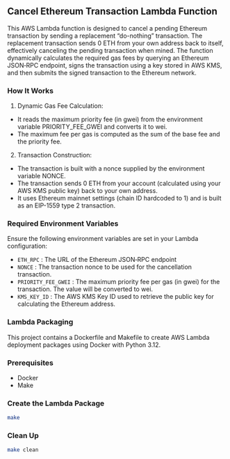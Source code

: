 ## Cancel Ethereum Transaction Lambda Function

This AWS Lambda function is designed to cancel a pending Ethereum transaction by sending a replacement “do-nothing” transaction. The replacement transaction sends 0 ETH from your own address back to itself, effectively canceling the pending transaction when mined. The function dynamically calculates the required gas fees by querying an Ethereum JSON‑RPC endpoint, signs the transaction using a key stored in AWS KMS, and then submits the signed transaction to the Ethereum network.

### How It Works
1. Dynamic Gas Fee Calculation:
- It reads the maximum priority fee (in gwei) from the environment variable PRIORITY_FEE_GWEI and converts it to wei.
- The maximum fee per gas is computed as the sum of the base fee and the priority fee.

2.	Transaction Construction:
- The transaction is built with a nonce supplied by the environment variable NONCE.
- The transaction sends 0 ETH from your account (calculated using your AWS KMS public key) back to your own address.
- It uses Ethereum mainnet settings (chain ID hardcoded to 1) and is built as an EIP-1559 type 2 transaction.


### Required Environment Variables

Ensure the following environment variables are set in your Lambda configuration:
- `ETH_RPC` : The URL of the Ethereum JSON‑RPC endpoint
- `NONCE` : The transaction nonce to be used for the cancellation transaction.
- `PRIORITY_FEE_GWEI` : The maximum priority fee per gas (in gwei) for the transaction. The value will be converted to wei.
- `KMS_KEY_ID` : The AWS KMS Key ID used to retrieve the public key for calculating the Ethereum address.


### Lambda Packaging

This project contains a Dockerfile and Makefile to create AWS Lambda deployment packages using Docker with Python 3.12.

### Prerequisites

- Docker
- Make


### Create the Lambda Package

```bash
make
```


### Clean Up

```bash
make clean
```

